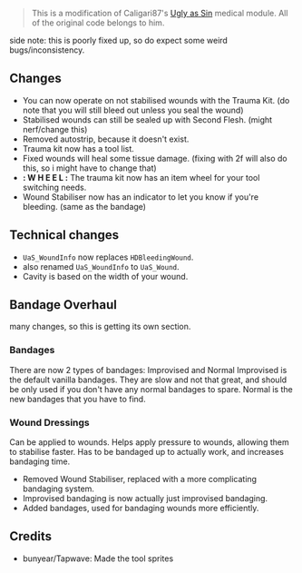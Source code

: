 > This is a modification of Caligari87's [Ugly as Sin](https://github.com/caligari87/Ugly-as-Sin) medical module. All of the original code belongs to him.

side note: this is poorly fixed up, so do expect some weird bugs/inconsistency.

## Changes
 - You can now operate on not stabilised wounds with the Trauma Kit. (do note that you will still bleed out unless you seal the wound)
 - Stabilised wounds can still be sealed up with Second Flesh. (might nerf/change this)
 - Removed autostrip, because it doesn't exist.
 - Trauma kit now has a tool list.
 - Fixed wounds will heal some tissue damage. (fixing with 2f will also do this, so i might have to change that)
 - **: W H E E L :** The trauma kit now has an item wheel for your tool switching needs.
 - Wound Stabiliser now has an indicator to let you know if you're bleeding. (same as the bandage)

## Technical changes
 - `UaS_WoundInfo` now replaces `HDBleedingWound`.
 - also renamed `UaS_WoundInfo` to `UaS_Wound`.
 - Cavity is based on the width of your wound.

## Bandage Overhaul
many changes, so this is getting its own section.

### Bandages
There are now 2 types of bandages: Improvised and Normal
Improvised is the default vanilla bandages. They are slow and not that great, and should be only used if you don't have any normal bandages to spare.
Normal is the new bandages that you have to find.

### Wound Dressings
Can be applied to wounds. Helps apply pressure to wounds, allowing them to stabilise faster.
Has to be bandaged up to actually work, and increases bandaging time.

 - Removed Wound Stabiliser, replaced with a more complicating bandaging system.
 - Improvised bandaging is now actually just improvised bandaging.
 - Added bandages, used for bandaging wounds more efficiently.

## Credits
 - bunyear/Tapwave: Made the tool sprites
